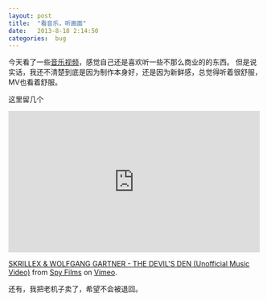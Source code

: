 ```yaml
---
layout: post
title:  "看音乐，听画面"
date:   2013-8-18 2:14:50
categories:  bug
---
```


今天看了一些[音乐视频](https://vimeo.com/)，感觉自己还是喜欢听一些不那么商业的的东西。
但是说实话，我还不清楚到底是因为制作本身好，还是因为新鲜感，总觉得听着很舒服，MV也看着舒服。

这里留几个

<iframe src="http://player.vimeo.com/video/42698213?color=e3e3e3" width="500" height="281" frameborder="0" webkitAllowFullScreen mozallowfullscreen allowFullScreen></iframe> <p><a href="http://vimeo.com/42698213">SKRILLEX & WOLFGANG GARTNER - THE DEVIL'S DEN (Unofficial Music Video)</a> from <a href="http://vimeo.com/spyfilms">Spy Films</a> on <a href="https://vimeo.com">Vimeo</a>.</p>

还有，我把老机子卖了，希望不会被退回。